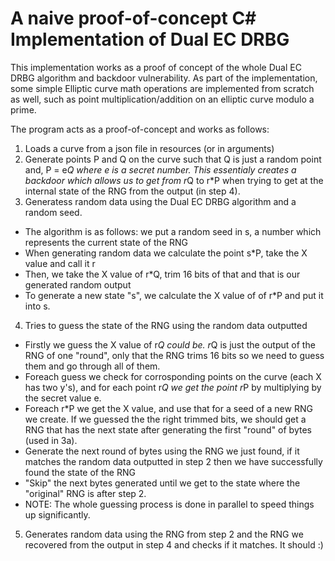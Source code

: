 # A naive proof-of-concept C# Implementation of Dual EC DRBG
This implementation works as a proof of concept of the whole Dual EC DRBG algorithm and backdoor vulnerability.
As part of the implementation, some simple Elliptic curve math operations are implemented from scratch as well, such as point multiplication/addition on an elliptic curve modulo a prime.

The program acts as a proof-of-concept and works as follows:
1) Loads a curve from a json file in resources (or in arguments)
2) Generate points P and Q on the curve such that Q is just a random point and, P = e*Q where e is a secret number. This essentialy creates a backdoor which allows us to get from r*Q to r*P when trying to get at the internal state of the RNG from the output (in step 4).
3) Generatess random data using the Dual EC DRBG algorithm and a random seed.
  * The algorithm is as follows: we put a random seed in s, a number which represents the current state of the RNG
  * When generating random data we calculate the point s*P, take the X value and call it r
  * Then, we take the X value of r*Q, trim 16 bits of that and that is our generated random output
  * To generate a new state "s", we calculate the X value of of r*P and put it into s.
4) Tries to guess the state of the RNG using the random data outputted
  * Firstly we guess the X value of r*Q could be. r*Q is just the output of the RNG of one "round", only that the RNG trims 16 bits so we need to guess them and go through all of them.
  * Foreach guess we check for corrosponding points on the curve (each X has two y's), and for each point r*Q we get the point r*P by multiplying
by the secret value e.
  * Foreach r*P we get the X value, and use that for a seed of a new RNG we create. If we guessed the the right trimmed bits, we should get a RNG that
has the next state after generating the first "round" of bytes (used in 3a).
  * Generate the next round of bytes using the RNG we just found, if it matches the random data outputted in step 2 then we have successfully found the state of the RNG
  * "Skip" the next bytes generated until we get to the state where the "original" RNG is after step 2.
  * NOTE: The whole guessing process is done in parallel to speed things up significantly.
5) Generates random data using the RNG from step 2 and the RNG we recovered from the output in step 4 and checks if it matches. It should :)
